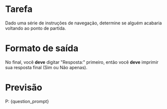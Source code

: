 # Tarefa
Dado uma série de instruções de navegação, determine se alguém acabaria voltando ao ponto de partida.

# Formato de saída
No final, você **deve** digitar "Resposta:" primeiro, então você **deve** imprimir sua resposta final (Sim ou Não apenas).

# Previsão
P: {question_prompt}
